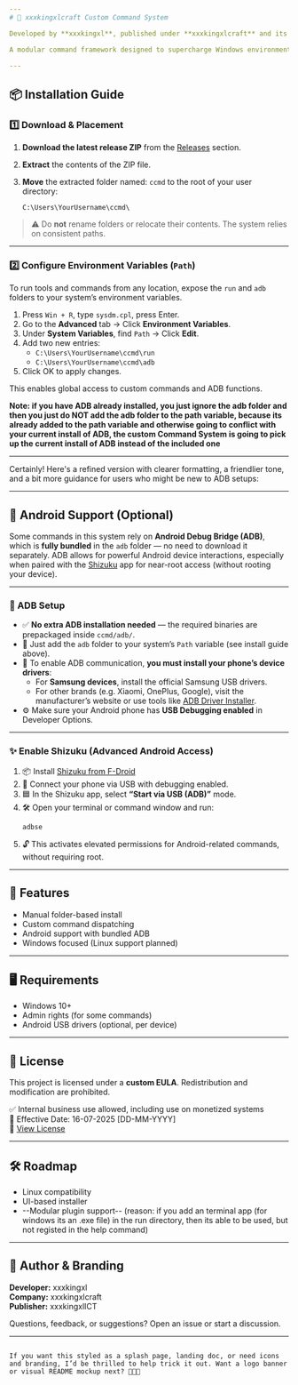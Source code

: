 ```yaml
---
# 🚀 xxxkingxlcraft Custom Command System

Developed by **xxxkingxl**, published under **xxxkingxlcraft** and its sub-brand **xxxkingxlICT**.

A modular command framework designed to supercharge Windows environments with powerfull automation and optional Android device support via ADB — which is fully bundled. Free to use for personal and internal business systems (non-redistributable).

---
```


## 📦 Installation Guide

### 1️⃣ Download & Placement

1. **Download the latest release ZIP** from the [Releases](https://github.com/yourusername/yourrepo/releases) section.
2. **Extract** the contents of the ZIP file.
3. **Move** the extracted folder named: ``ccmd`` to the root of your user directory:

   ```
   C:\Users\YourUsername\ccmd\
   ```

> ⚠️ Do **not** rename folders or relocate their contents. The system relies on consistent paths.

---

### 2️⃣ Configure Environment Variables (`Path`)

To run tools and commands from any location, expose the `run` and `adb` folders to your system’s environment variables.

1. Press `Win + R`, type `sysdm.cpl`, press Enter.
2. Go to the **Advanced** tab → Click **Environment Variables**.
3. Under **System Variables**, find `Path` → Click **Edit**.
4. Add two new entries:
   - `C:\Users\YourUsername\ccmd\run`
   - `C:\Users\YourUsername\ccmd\adb`
5. Click OK to apply changes.

This enables global access to custom commands and ADB functions.

**Note: if you have ADB already installed, you just ignore the adb folder and then you just do NOT add the adb folder to the path variable, 
because its already added to the path variable and otherwise going to conflict with your current install of ADB, the custom Command System is going to pick up the current install of ADB instead of the included one**

---

Certainly! Here's a refined version with clearer formatting, a friendlier tone, and a bit more guidance for users who might be new to ADB setups:

---

## 📱 Android Support (Optional)

Some commands in this system rely on **Android Debug Bridge (ADB)**, which is **fully bundled** in the `adb` folder — no need to download it separately. ADB allows for powerful Android device interactions, especially when paired with the [Shizuku](https://shizuku.moe/) app for near-root access (without rooting your device).

---

### 🔧 ADB Setup

- ✅ **No extra ADB installation needed** — the required binaries are prepackaged inside `ccmd/adb/`.
- 📁 Just add the `adb` folder to your system’s `Path` variable (see install guide above).
- 📲 To enable ADB communication, **you must install your phone’s device drivers**:
  - For **Samsung devices**, install the official Samsung USB drivers.
  - For other brands (e.g. Xiaomi, OnePlus, Google), visit the manufacturer’s website or use tools like [ADB Driver Installer](https://adbdriver.com/).
- ⚙️ Make sure your Android phone has **USB Debugging enabled** in Developer Options.

---

### ✨ Enable Shizuku (Advanced Android Access)

1. 📦 Install [Shizuku from F-Droid](https://f-droid.org/en/packages/moe.shizuku.privileged.api/)
2. 🔌 Connect your phone via USB with debugging enabled.
3. 🟦 In the Shizuku app, select **“Start via USB (ADB)”** mode.
4. 🛠️ Open your terminal or command window and run:
   ```Your Terminal
   adbse
   ```
5. 🔓 This activates elevated permissions for Android-related commands, without requiring root.

---


## 🧰 Features

- Manual folder-based install
- Custom command dispatching
- Android support with bundled ADB
- Windows focused (Linux support planned)

---

## 🖥️ Requirements

- Windows 10+
- Admin rights (for some commands)
- Android USB drivers (optional, per device)

---

## 📄 License

This project is licensed under a **custom EULA**. Redistribution and modification are prohibited.

✅ Internal business use allowed, including use on monetized systems  
📅 Effective Date: 16-07-2025 [DD-MM-YYYY]  
📜 [View License](LICENSE.md)

---

## 🛠️ Roadmap

- Linux compatibility
- UI-based installer
- --Modular plugin support-- (reason: if you add an terminal app (for windows its an .exe file) in the run directory, then its able to be used, but not registed in the help command)

---

## 💬 Author & Branding

**Developer:** xxxkingxl  
**Company:** xxxkingxlcraft  
**Publisher:** xxxkingxlICT

Questions, feedback, or suggestions? Open an issue or start a discussion.

---
```

If you want this styled as a splash page, landing doc, or need icons and branding, I’d be thrilled to help trick it out. Want a logo banner or visual README mockup next? 🧑‍💻🔥
